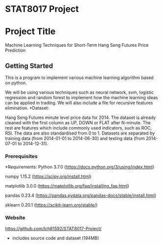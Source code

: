 # STAT8017 Project

# Project Title

Machine Learning Techniques for Short-Term Hang Seng Futures Price Prediction

## Getting Started


This is a program to implement various machine learning algorithm based on python.

We will be using various techniques such as neural network, svm, logistic regression and random forest to implement how the machine learning ideas can be applied in trading. We will also include a file for recursive features elimination.
*Dataset:

Hang Seng Futures minute level price data for 2014. The dataset is already cleaned with the first column as UP, DOWN or FLAT after N-minute. The rest are features which include commonly used indicators, such as ROC, RSI. The data are also standardised from 0 to 1.
Datasets are separated by training data (from 2014-01-01 to 2014-06-30) and testing data (from 2014-07-01 to 2014-12-31).

### Prerequisites

*Requirements:
Python 3.7.0 (https://docs.python.org/3/using/index.html)

numpy 1.15.2 (https://scipy.org/install.html)

matplotlib 3.0.0 (https://matplotlib.org/faq/installing_faq.html)

pandas 0.23.4 (https://pandas.pydata.org/pandas-docs/stable/install.html)

sklearn 0.20.1 (https://scikit-learn.org/stable/)

### Website
https://github.com/lch81592/STAT8017-Project/
* includes source code and dataset (194MB)
